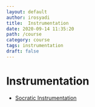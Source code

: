 ```yaml
---
layout: default
author: irosyadi
title:  Instrumentation
date: 2020-09-14 11:35:20
path: /course
category: course
tags: instrumentation
draft: false
---
```



# Instrumentation

- [Socratic Instrumentation](http://www.ibiblio.org/kuphaldt/socratic/sinst/)